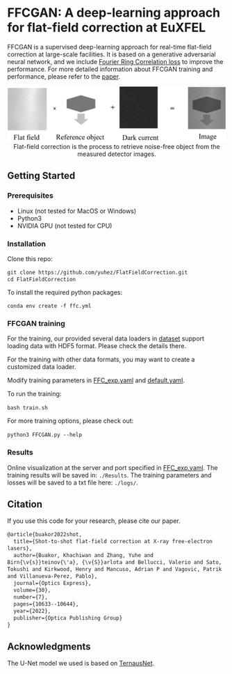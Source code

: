 # FFCGAN: A deep-learning approach for flat-field correction at EuXFEL
FFCGAN is a supervised deep-learning approach for real-time flat-field correction at large-scale facilities. It is based on a generative adversarial neural network, and we include [Fourier Ring Correlation loss](https://doi.org/10.1364/OE.423222) to improve the performance.
For more detailed information about FFCGAN training and performance, please refer to the [paper](https://doi.org/10.1364/OE.451914).

<p align="center">
<img src="images/FFC.jfif"/>
<!-- <img align="center" src="imgs/Cycle.png" width="650"/> -->
Flat-field correction is the process to retrieve noise-free object from the measured detector images.
</p>


## Getting Started
### Prerequisites

- Linux (not tested for MacOS or Windows)
- Python3
- NVIDIA GPU (not tested for CPU)

### Installation

Clone this repo:

```
git clone https://github.com/yuhez/FlatFieldCorrection.git
cd FlatFieldCorrection
```
To install the required python packages:

```
conda env create -f ffc.yml
```

### FFCGAN training
For the training, our provided several data loaders in [dataset](https://github.com/yuhez/FlatFieldCorrection/blob/master/dataset/) support loading data with HDF5 format. Please check the details there.

For the training with other data formats, you may want to create a customized data loader. 

Modify training parameters in [FFC_exp.yaml](https://github.com/yuhez/FlatFieldCorrection/blob/master/configs/FFC_exp.yaml) and [default.yaml](https://github.com/yuhez/FlatFieldCorrection/blob/master/configs/default.yaml).

To run the training:

`bash train.sh`

For more training options, please check out:

`python3 FFCGAN.py --help`

### Results

Online visualization at the server and port specified in [FFC_exp.yaml](https://github.com/yuhez/FlatFieldCorrection/blob/master/configs/FFC_exp.yaml). 
The training results will be saved in: `./Results`.
The training parameters and losses will be saved to a txt file here: `./logs/`.


## Citation
If you use this code for your research, please cite our paper.
```
@article{buakor2022shot,
  title={Shot-to-shot flat-field correction at X-ray free-electron lasers},
  author={Buakor, Khachiwan and Zhang, Yuhe and Birn{\v{s}}teinov{\'a}, {\v{S}}arlota and Bellucci, Valerio and Sato, Tokushi and Kirkwood, Henry and Mancuso, Adrian P and Vagovic, Patrik and Villanueva-Perez, Pablo},
  journal={Optics Express},
  volume={30},
  number={7},
  pages={10633--10644},
  year={2022},
  publisher={Optica Publishing Group}
}

```
## Acknowledgments
The U-Net model we used is based on [TernausNet](https://github.com/ternaus/TernausNet).
